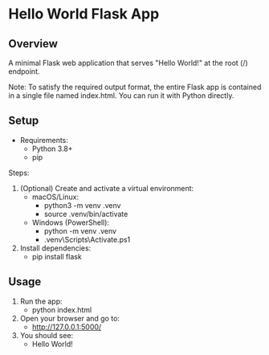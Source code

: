 # Hello World Flask App

## Overview
A minimal Flask web application that serves "Hello World!" at the root (/) endpoint.

Note: To satisfy the required output format, the entire Flask app is contained in a single file named index.html. You can run it with Python directly.

## Setup
- Requirements:
  - Python 3.8+
  - pip

Steps:
1. (Optional) Create and activate a virtual environment:
   - macOS/Linux:
     - python3 -m venv .venv
     - source .venv/bin/activate
   - Windows (PowerShell):
     - python -m venv .venv
     - .venv\Scripts\Activate.ps1
2. Install dependencies:
   - pip install flask

## Usage
1. Run the app:
   - python index.html
2. Open your browser and go to:
   - http://127.0.0.1:5000/
3. You should see:
   - Hello World!